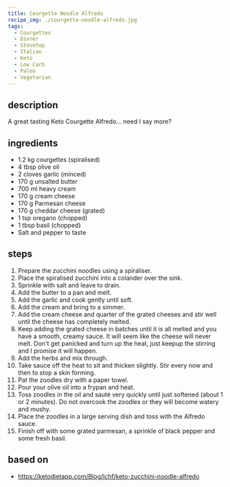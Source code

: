 ```yaml
---
title: Courgette Noodle Alfredo
recipe_img: ./courgette-noodle-alfredo.jpg
tags:
  - Courgettes
  - Dinner
  - Stovetop
  - Italian
  - Keto
  - Low Carb
  - Paleo
  - Vegetarian
---
```


## description

A great tasting Keto Courgette Alfredo... need I say more?

## ingredients

- 1.2 kg courgettes (spiralised)
- 4 tbsp olive oil
- 2 cloves garlic (minced)
- 170 g unsalted butter
- 700 ml heavy cream
- 170 g cream cheese
- 170 g Parmesan cheese
- 170 g cheddar cheese (grated)
- 1 tsp oregano (chopped)
- 1 tbsp basil (chopped)
- Salt and pepper to taste

## steps

1. Prepare the zucchini noodles using a spiraliser.
2. Place the spiralised zucchini into a colander over the sink.
3. Sprinkle with salt and leave to drain.
4. Add the butter to a pan and melt.
5. Add the garlic and cook gently until soft.
6. Add the cream and bring to a simmer.
7. Add the cream cheese and quarter of the grated cheeses and stir well until the cheese has completely melted.
8. Keep adding the grated cheese in batches until it is all melted and you have a smooth, creamy sauce. It will seem like the cheese will never melt. Don't get panicked and turn up the heat, just keepup the stirring and I promise it will happen.
9. Add the herbs and mix through.
10. Take sauce off the heat to sit and thicken slightly. Stir every now and then to stop a skin forming.
11. Pat the zoodles dry with a paper towel.
12. Pour your olive oil into a frypan and heat.
13. Toss zoodles in the oil and sauté very quickly until just softened (about 1 or 2 minutes). Do not overcook the zoodles or they will become watery and mushy.
14. Place the zoodles in a large serving dish and toss with the Alfredo sauce.
15. Finish off with some grated parmesan, a sprinkle of black pepper and some fresh basil.

## based on

- https://ketodietapp.com/Blog/lchf/keto-zucchini-noodle-alfredo
